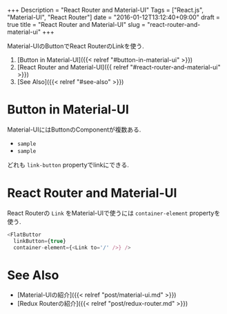 +++
Description = "React Router and Material-UI"
Tags = ["React.js", "Material-UI", "React Router"]
date = "2016-01-12T13:12:40+09:00"
draft = true
title = "React Router and Material-UI"
slug = "react-router-and-material-ui"
+++

Material-UIのButtonでReact RouterのLinkを使う.

<!--more-->

1. [Button in Material-UI]({{< relref "#button-in-material-ui" >}})
2. [React Router and Material-UI]({{ relref "#react-router-and-material-ui" >}})
3. [See Also]({{< relref "#see-also" >}})


# Button in Material-UI

Material-UIにはButtonのComponentが複数ある.

- `sample`
- `sample`

どれも `link-button` propertyでlinkにできる.


# React Router and Material-UI

React Routerの `Link` をMaterial-UIで使うには `container-element` propertyを使う.

```js
<FlatButtor
  linkButton={true}
  container-element={<Link to='/' />} />
```


# See Also

- [Material-UIの紹介]({{< relref "post/material-ui.md" >}})
- [Redux Routerの紹介]({{< relref "post/redux-router.md" >}})
